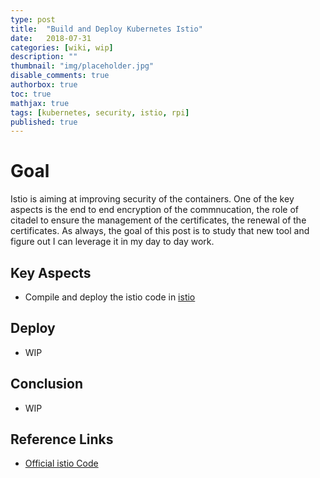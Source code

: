 ```yaml
---
type: post
title:  "Build and Deploy Kubernetes Istio"
date:   2018-07-31
categories: [wiki, wip]
description: ""
thumbnail: "img/placeholder.jpg"
disable_comments: true
authorbox: true
toc: true
mathjax: true
tags: [kubernetes, security, istio, rpi]
published: true
---
```


# Goal

Istio is aiming at improving security of the containers. One of the key aspects
is the end to end encryption of the commnucation, the role of citadel to ensure the
management of the certificates, the renewal of the certificates.
As always, the goal of this post is to study that new tool and figure out I can
leverage it in my day to day work.

## Key Aspects

- Compile and deploy the istio code in [istio](https://github.com/jbrette/istio)

## Deploy

- WIP

## Conclusion

- WIP

## Reference Links

- [Official istio Code](https://github.com/istio/istio)


